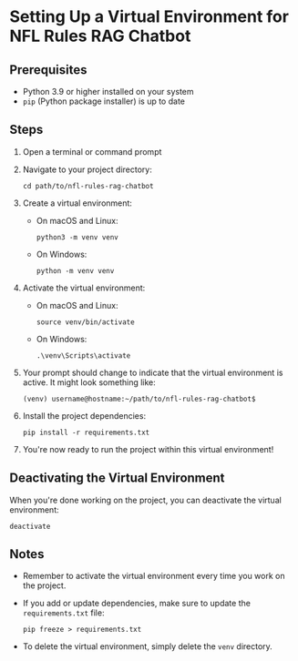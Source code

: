 # Setting Up a Virtual Environment for NFL Rules RAG Chatbot

## Prerequisites
- Python 3.9 or higher installed on your system
- `pip` (Python package installer) is up to date

## Steps

1. Open a terminal or command prompt

2. Navigate to your project directory:
   ```
   cd path/to/nfl-rules-rag-chatbot
   ```

3. Create a virtual environment:
   - On macOS and Linux:
     ```
     python3 -m venv venv
     ```
   - On Windows:
     ```
     python -m venv venv
     ```

4. Activate the virtual environment:
   - On macOS and Linux:
     ```
     source venv/bin/activate
     ```
   - On Windows:
     ```
     .\venv\Scripts\activate
     ```

5. Your prompt should change to indicate that the virtual environment is active. It might look something like:
   ```
   (venv) username@hostname:~/path/to/nfl-rules-rag-chatbot$
   ```

6. Install the project dependencies:
   ```
   pip install -r requirements.txt
   ```

7. You're now ready to run the project within this virtual environment!

## Deactivating the Virtual Environment

When you're done working on the project, you can deactivate the virtual environment:
```
deactivate
```

## Notes

- Remember to activate the virtual environment every time you work on the project.
- If you add or update dependencies, make sure to update the `requirements.txt` file:
  ```
  pip freeze > requirements.txt
  ```

- To delete the virtual environment, simply delete the `venv` directory.
